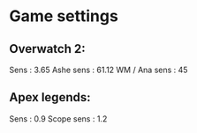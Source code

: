 # Game settings



## Overwatch 2:
Sens          : 3.65
Ashe sens     : 61.12
WM / Ana sens : 45


## Apex legends:
Sens          : 0.9
Scope sens    : 1.2